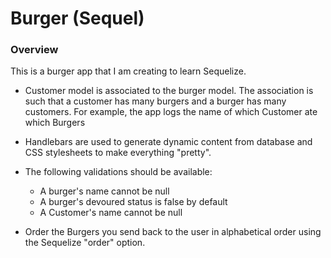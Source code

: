 # Burger (Sequel)

### Overview

This is a burger app that I am creating to learn Sequelize.

* Customer model is associated to the burger model. The association is such that a customer has many burgers and a burger has many customers. For example, the app logs the name of which Customer ate which Burgers

* Handlebars are used to generate dynamic content from database and CSS stylesheets to make everything "pretty".

* The following validations should be available:

  * A burger's name cannot be null
  * A burger's devoured status is false by default
  * A Customer's name cannot be null

* Order the Burgers you send back to the user in alphabetical order using the Sequelize "order" option.

